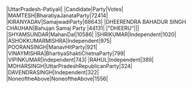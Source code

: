  
|UttarPradesh-Patiyali|
|Candidate|Party|Votes|
|MAMTESH|BharatiyaJanataParty|72414|
|KIRANYADAV|SamajwadiParty|68643|
|DHEERENDRA BAHADUR SINGH CHAUHAN|Bahujan Samaj Party           |44131|
|"DHEERU"|||
|SHYAMSUNDAR|MahanDal|10586|
|SHRIKUMAR|Independent|1020|
|ASHOKKUMARMISHRA|Independent|975|
|POORANSINGH|ManavHitParty|921|
|VINAYMISHRA|BhartiyaShaktiChetnaParty|799|
|VIPINKUMAR|Independent|743|
|RAHUL|Independent|389|
|MOHARSINGH|UttarPradeshRepublicanParty|324|
|DAVENDRASINGH|Independent|322|
|NoneoftheAbove|NoneoftheAbove|1556|
